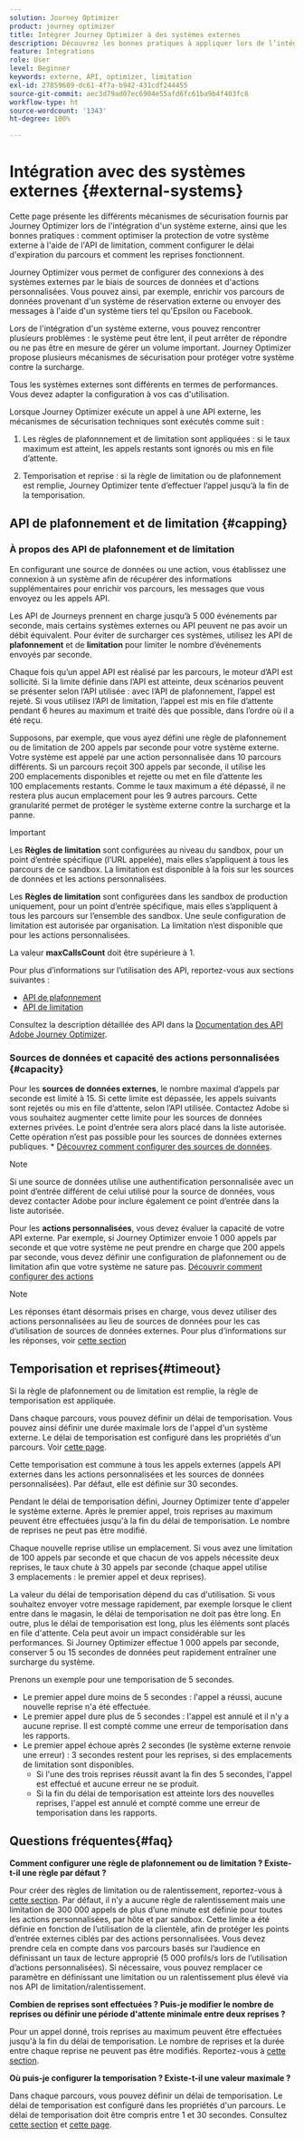 ```yaml
---
solution: Journey Optimizer
product: journey optimizer
title: Intégrer Journey Optimizer à des systèmes externes
description: Découvrez les bonnes pratiques à appliquer lors de l’intégration de Journey Optimizer à des systèmes externes
feature: Integrations
role: User
level: Beginner
keywords: externe, API, optimizer, limitation
exl-id: 27859689-dc61-4f7a-b942-431cdf244455
source-git-commit: aec3d79ad07ec6904e55afd6fc61ba9b4f403fc8
workflow-type: ht
source-wordcount: '1343'
ht-degree: 100%

---
```


# Intégration avec des systèmes externes {#external-systems}

Cette page présente les différents mécanismes de sécurisation fournis par Journey Optimizer lors de l&#39;intégration d&#39;un système externe, ainsi que les bonnes pratiques : comment optimiser la protection de votre système externe à l&#39;aide de l&#39;API de limitation, comment configurer le délai d&#39;expiration du parcours et comment les reprises fonctionnent.

Journey Optimizer vous permet de configurer des connexions à des systèmes externes par le biais de sources de données et d&#39;actions personnalisées. Vous pouvez ainsi, par exemple, enrichir vos parcours de données provenant d&#39;un système de réservation externe ou envoyer des messages à l&#39;aide d&#39;un système tiers tel qu&#39;Epsilon ou Facebook.

Lors de l&#39;intégration d&#39;un système externe, vous pouvez rencontrer plusieurs problèmes : le système peut être lent, il peut arrêter de répondre ou ne pas être en mesure de gérer un volume important. Journey Optimizer propose plusieurs mécanismes de sécurisation pour protéger votre système contre la surcharge.

Tous les systèmes externes sont différents en termes de performances. Vous devez adapter la configuration à vos cas d&#39;utilisation.

Lorsque Journey Optimizer exécute un appel à une API externe, les mécanismes de sécurisation techniques sont exécutés comme suit :

1. Les règles de plafonnnement et de limitation sont appliquées : si le taux maximum est atteint, les appels restants sont ignorés ou mis en file d’attente.

2. Temporisation et reprise : si la règle de limitation ou de plafonnement est remplie, Journey Optimizer tente d’effectuer l’appel jusqu’à la fin de la temporisation.

## API de plafonnement et de limitation {#capping}

### À propos des API de plafonnement et de limitation

En configurant une source de données ou une action, vous établissez une connexion à un système afin de récupérer des informations supplémentaires pour enrichir vos parcours, les messages que vous envoyez ou les appels API.

Les API de Journeys prennent en charge jusqu’à 5 000 événements par seconde, mais certains systèmes externes ou API peuvent ne pas avoir un débit équivalent. Pour éviter de surcharger ces systèmes, utilisez les API de **plafonnement** et de **limitation** pour limiter le nombre d’événements envoyés par seconde.

Chaque fois qu’un appel API est réalisé par les parcours, le moteur d’API est sollicité. Si la limite définie dans l’API est atteinte, deux scénarios peuvent se présenter selon l’API utilisée : avec l’API de plafonnement, l’appel est rejeté. Si vous utilisez l’API de limitation, l’appel est mis en file d’attente pendant 6 heures au maximum et traité dès que possible, dans l’ordre où il a été reçu.

Supposons, par exemple, que vous ayez défini une règle de plafonnement ou de limitation de 200 appels par seconde pour votre système externe. Votre système est appelé par une action personnalisée dans 10 parcours différents. Si un parcours reçoit 300 appels par seconde, il utilise les 200 emplacements disponibles et rejette ou met en file d’attente les 100 emplacements restants. Comme le taux maximum a été dépassé, il ne restera plus aucun emplacement pour les 9 autres parcours. Cette granularité permet de protéger le système externe contre la surcharge et la panne.

>[!IMPORTANT]
>
>Les **Règles de limitation** sont configurées au niveau du sandbox, pour un point d’entrée spécifique (l’URL appelée), mais elles s’appliquent à tous les parcours de ce sandbox. La limitation est disponible à la fois sur les sources de données et les actions personnalisées.
>
>Les **Règles de limitation** sont configurées dans les sandbox de production uniquement, pour un point d’entrée spécifique, mais elles s’appliquent à tous les parcours sur l’ensemble des sandbox. Une seule configuration de limitation est autorisée par organisation. La limitation n’est disponible que pour les actions personnalisées.
>
>La valeur **maxCallsCount** doit être supérieure à 1.

Pour plus d’informations sur l’utilisation des API, reportez-vous aux sections suivantes :

* [API de plafonnement](capping.md)
* [API de limitation](throttling.md)

Consultez la description détaillée des API dans la [Documentation des API Adobe Journey Optimizer](https://developer.adobe.com/journey-optimizer-apis/references/journeys/).

### Sources de données et capacité des actions personnalisées {#capacity}

Pour les **sources de données externes**, le nombre maximal d’appels par seconde est limité à 15. Si cette limite est dépassée, les appels suivants sont rejetés ou mis en file d’attente, selon l’API utilisée. Contactez Adobe si vous souhaitez augmenter cette limite pour les sources de données externes privées. Le point d’entrée sera alors placé dans la liste autorisée. Cette opération n’est pas possible pour les sources de données externes publiques. * [Découvrez comment configurer des sources de données](../datasource/about-data-sources.md).

>[!NOTE]
>
>Si une source de données utilise une authentification personnalisée avec un point d’entrée différent de celui utilisé pour la source de données, vous devez contacter Adobe pour inclure également ce point d’entrée dans la liste autorisée.

Pour les **actions personnalisées**, vous devez évaluer la capacité de votre API externe. Par exemple, si Journey Optimizer envoie 1 000 appels par seconde et que votre système ne peut prendre en charge que 200 appels par seconde, vous devez définir une configuration de plafonnement ou de limitation afin que votre système ne sature pas. [Découvrir comment configurer des actions](../action/action.md)

>[!NOTE]
>
>Les réponses étant désormais prises en charge, vous devez utiliser des actions personnalisées au lieu de sources de données pour les cas d’utilisation de sources de données externes. Pour plus d’informations sur les réponses, voir [cette section](../action/action-response.md)

## Temporisation et reprises{#timeout}

Si la règle de plafonnement ou de limitation est remplie, la règle de temporisation est appliquée.

Dans chaque parcours, vous pouvez définir un délai de temporisation. Vous pouvez ainsi définir une durée maximale lors de l&#39;appel d&#39;un système externe. Le délai de temporisation est configuré dans les propriétés d&#39;un parcours. Voir [cette page](../building-journeys/journey-properties.md#timeout_and_error).

Cette temporisation est commune à tous les appels externes (appels API externes dans les actions personnalisées et les sources de données personnalisées). Par défaut, elle est définie sur 30 secondes.

Pendant le délai de temporisation défini, Journey Optimizer tente d&#39;appeler le système externe. Après le premier appel, trois reprises au maximum peuvent être effectuées jusqu&#39;à la fin du délai de temporisation. Le nombre de reprises ne peut pas être modifié.

Chaque nouvelle reprise utilise un emplacement. Si vous avez une limitation de 100 appels par seconde et que chacun de vos appels nécessite deux reprises, le taux chute à 30 appels par seconde (chaque appel utilise 3 emplacements : le premier appel et deux reprises).

La valeur du délai de temporisation dépend du cas d&#39;utilisation. Si vous souhaitez envoyer votre message rapidement, par exemple lorsque le client entre dans le magasin, le délai de temporisation ne doit pas être long. En outre, plus le délai de temporisation est long, plus les éléments sont placés en file d&#39;attente. Cela peut avoir un impact considérable sur les performances. Si Journey Optimizer effectue 1 000 appels par seconde, conserver 5 ou 15 secondes de données peut rapidement entraîner une surcharge du système.

Prenons un exemple pour une temporisation de 5 secondes.

* Le premier appel dure moins de 5 secondes : l&#39;appel a réussi, aucune nouvelle reprise n&#39;a été effectuée.
* Le premier appel dure plus de 5 secondes : l&#39;appel est annulé et il n&#39;y a aucune reprise. Il est compté comme une erreur de temporisation dans les rapports.
* Le premier appel échoue après 2 secondes (le système externe renvoie une erreur) : 3 secondes restent pour les reprises, si des emplacements de limitation sont disponibles.
   * Si l&#39;une des trois reprises réussit avant la fin des 5 secondes, l&#39;appel est effectué et aucune erreur ne se produit.
   * Si la fin du délai de temporisation est atteinte lors des nouvelles reprises, l&#39;appel est annulé et compté comme une erreur de temporisation dans les rapports.

## Questions fréquentes{#faq}

**Comment configurer une règle de plafonnement ou de limitation ? Existe-t-il une règle par défaut ?**

Pour créer des règles de limitation ou de ralentissement, reportez-vous à [cette section](../configuration/external-systems.md#capping). Par défaut, il n’y a aucune règle de ralentissement mais une limitation de 300 000 appels de plus d’une minute est définie pour toutes les actions personnalisées, par hôte et par sandbox. Cette limite a été définie en fonction de l’utilisation de la clientèle, afin de protéger les points d’entrée externes ciblés par des actions personnalisées. Vous devez prendre cela en compte dans vos parcours basés sur l’audience en définissant un taux de lecture approprié (5 000 profils/s lors de l’utilisation d’actions personnalisées). Si nécessaire, vous pouvez remplacer ce paramètre en définissant une limitation ou un ralentissement plus élevé via nos API de limitation/ralentissement.

**Combien de reprises sont effectuées ? Puis-je modifier le nombre de reprises ou définir une période d&#39;attente minimale entre deux reprises ?**

Pour un appel donné, trois reprises au maximum peuvent être effectuées jusqu&#39;à la fin du délai de temporisation. Le nombre de reprises et la durée entre chaque reprise ne peuvent pas être modifiés. Reportez-vous à [cette section](../configuration/external-systems.md#timeout).

**Où puis-je configurer la temporisation ? Existe-t-il une valeur maximale ?**

Dans chaque parcours, vous pouvez définir un délai de temporisation. Le délai de temporisation est configuré dans les propriétés d&#39;un parcours. Le délai de temporisation doit être compris entre 1 et 30 secondes. Consultez [cette section](../configuration/external-systems.md#timeout) et [cette page](../building-journeys/journey-properties.md#timeout_and_error).